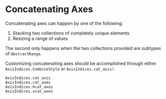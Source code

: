 # Concatenating Axes

Concatenating axes can happen by one of the following:
1. Stacking two collections of completely unique elements
2. Resizing a range of values

The second only happens when the two collections provided are subtypes of `AbstractRange`.

Customizing concatenating axes should be accomplished through either `AxisIndices.CombineStyle` or `AxisIndices.cat_axis!`.
```@docs
AxisIndices.cat_axis
AxisIndices.cat_axes
AxisIndices.hcat_axes
AxisIndices.vcat_axes
```

